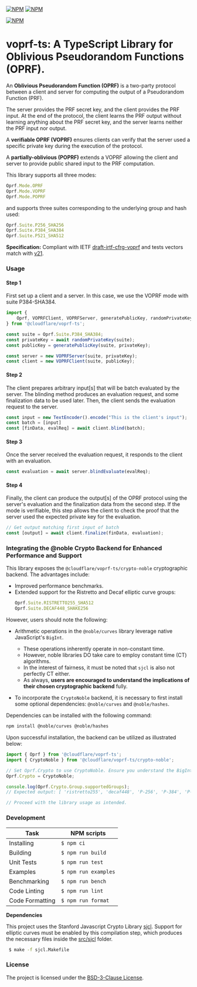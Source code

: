 [![NPM](https://img.shields.io/npm/v/@cloudflare/voprf-ts?style=plastic)](https://www.npmjs.com/package/@cloudflare/voprf-ts) [![NPM](https://img.shields.io/npm/l/@cloudflare/voprf-ts?style=plastic)](LICENSE.txt)

[![NPM](https://nodei.co/npm/@cloudflare/voprf-ts.png)](https://www.npmjs.com/package/@cloudflare/voprf-ts)

# voprf-ts: A TypeScript Library for Oblivious Pseudorandom Functions (OPRF).

An **Oblivious Pseudorandom Function (OPRF)** is a two-party protocol between a client and server for computing the output of a Pseudorandom Function (PRF).

The server provides the PRF secret key, and the client provides the PRF input.
At the end of the protocol, the client learns the PRF output without learning anything about the PRF secret key, and the server learns neither the PRF input nor output.

A **verifiable OPRF (VOPRF)** ensures clients can verify that the server used a specific private key during the execution of the protocol.

A **partially-oblivious (POPRF)** extends a VOPRF allowing the client and server to provide public shared input to the PRF computation.

This library supports all three modes:
```js
Oprf.Mode.OPRF
Oprf.Mode.VOPRF
Oprf.Mode.POPRF
```
and supports three suites corresponding to the underlying group and hash used:
```js
Oprf.Suite.P256_SHA256
Oprf.Suite.P384_SHA384
Oprf.Suite.P521_SHA512
```

**Specification:** Compliant with IETF [draft-irtf-cfrg-voprf](https://datatracker.ietf.org/doc/draft-irtf-cfrg-voprf/) and tests vectors match with [v21](https://datatracker.ietf.org/doc/html/draft-irtf-cfrg-voprf-21).

### Usage

#### Step 1

First set up a client and a server. In this case, we use the VOPRF mode with suite P384-SHA384.

```js
import {
    Oprf, VOPRFClient, VOPRFServer, generatePublicKey, randomPrivateKey
} from '@cloudflare/voprf-ts';

const suite = Oprf.Suite.P384_SHA384;
const privateKey = await randomPrivateKey(suite);
const publicKey = generatePublicKey(suite, privateKey);

const server = new VOPRFServer(suite, privateKey);
const client = new VOPRFClient(suite, publicKey);
```

#### Step 2

The client prepares arbitrary input[s] that will be batch evaluated by the server. The blinding method produces an evaluation request, and some finalization data to be used later. Then, the client sends the evaluation request to the server.

```js
const input = new TextEncoder().encode("This is the client's input");
const batch = [input]
const [finData, evalReq] = await client.blind(batch);
```

#### Step 3

Once the server received the evaluation request, it responds to the client with an evaluation.

```js
const evaluation = await server.blindEvaluate(evalReq);
```

#### Step 4

Finally, the client can produce the output[s] of the OPRF protocol using the server's evaluation and the finalization data from the second step. If the mode is verifiable, this step allows the client to check the proof that the server used the expected private key for the evaluation.

```js
// Get output matching first input of batch
const [output] = await client.finalize(finData, evaluation);
```

### Integrating the @noble Crypto Backend for Enhanced Performance and Support

This library exposes the `@cloudflare/voprf-ts/crypto-noble` cryptographic backend. The advantages include:

- Improved performance benchmarks.
- Extended support for the Ristretto and Decaf elliptic curve groups:
  ```js
  Oprf.Suite.RISTRETTO255_SHA512
  Oprf.Suite.DECAF448_SHAKE256
  ```

However, users should note the following:

- Arithmetic operations in the `@noble/curves` library leverage native JavaScript's `BigInt`. 
  - These operations inherently operate in non-constant time. 
  - However, noble libraries DO take care to employ constant time (CT) algorithms.
  - In the interest of fairness, it must be noted that `sjcl` is also not perfectly CT either. 
  - As always, **users are encouraged to understand the implications of their chosen cryptographic backend** fully. 

- To incorporate the `CryptoNoble` backend, it is necessary to first install some optional dependencies: `@noble/curves` and `@noble/hashes`.

Dependencies can be installed with the following command:

```bash
npm install @noble/curves @noble/hashes
```

Upon successful installation, the backend can be utilized as illustrated below:

```javascript
import { Oprf } from '@cloudflare/voprf-ts';
import { CryptoNoble } from '@cloudflare/voprf-ts/crypto-noble';

// Set Oprf.Crypto to use CryptoNoble. Ensure you understand the BigInt nuances related to your specific use case.
Oprf.Crypto = CryptoNoble;

console.log(Oprf.Crypto.Group.supportedGroups);
// Expected output: [ 'ristretto255', 'decaf448', 'P-256', 'P-384', 'P-521' ]

// Proceed with the library usage as intended.
```

### Development

| Task            | NPM scripts          |
|-----------------|----------------------|
| Installing      | `$ npm ci`           |
| Building        | `$ npm run build`    |
| Unit Tests      | `$ npm run test`     |
| Examples        | `$ npm run examples` |
| Benchmarking    | `$ npm run bench`    |
| Code Linting    | `$ npm run lint`     |
| Code Formatting | `$ npm run format`   |


**Dependencies**

This project uses the Stanford Javascript Crypto Library [sjcl](https://github.com/bitwiseshiftleft/sjcl). Support for elliptic curves must be enabled by this compilation step, which produces the necessary files inside the [src/sjcl](./src/sjcl) folder.

```sh
 $ make -f sjcl.Makefile
```

### License

The project is licensed under the [BSD-3-Clause License](LICENSE.txt).
